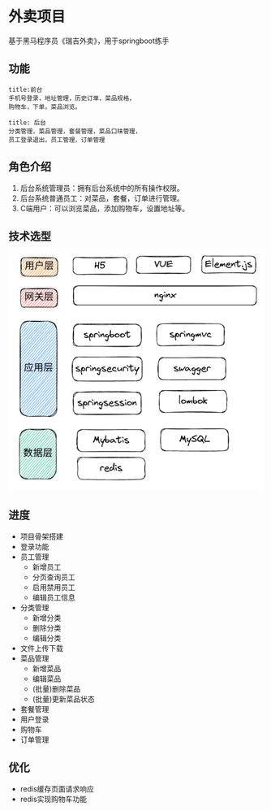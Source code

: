 # 外卖项目
基于黑马程序员《瑞吉外卖》，用于springboot练手
## 功能
```ad-info
title:前台
手机号登录，地址管理，历史订单，菜品规格，
购物车，下单，菜品浏览。
```

```ad-info
title: 后台
分类管理，菜品管理，套餐管理，菜品口味管理，
员工登录退出，员工管理，订单管理

```

## 角色介绍
1. 后台系统管理员：拥有后台系统中的所有操作权限。
2. 后台系统普通员工：对菜品，套餐，订单进行管理。
3. C端用户：可以浏览菜品，添加购物车，设置地址等。

## 技术选型
![](https://raw.githubusercontent.com/FaustProMaxPX/pic_repository/main/project/2022-08-05%2016-25-26%20%E7%9A%84%E5%B1%8F%E5%B9%95%E6%88%AA%E5%9B%BE.png)

## 进度
- 项目骨架搭建
- 登录功能
- 员工管理
  - 新增员工
  - 分页查询员工
  - 启用禁用员工
  - 编辑员工信息
- 分类管理
  - 新增分类
  - 删除分类
  - 编辑分类
- 文件上传下载
- 菜品管理
  - 新增菜品
  - 编辑菜品
  - (批量)删除菜品
  - (批量)更新菜品状态
- 套餐管理
- 用户登录
- 购物车
- 订单管理

## 优化
- redis缓存页面请求响应
- redis实现购物车功能